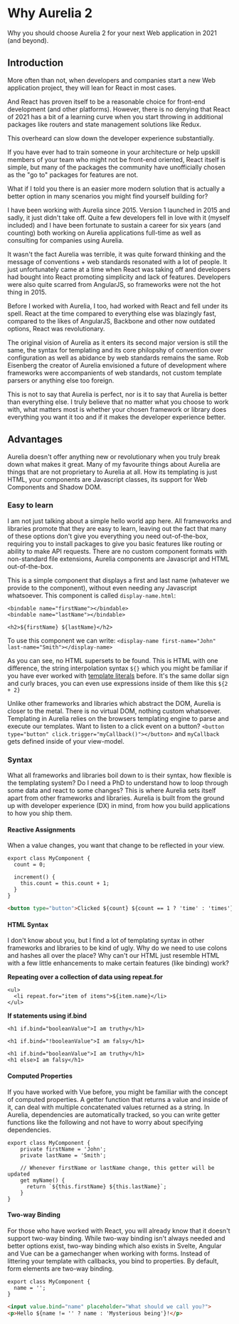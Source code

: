 # Why Aurelia 2

Why you should choose Aurelia 2 for your next Web application in 2021 (and beyond).

## Introduction

More often than not, when developers and companies start a new Web application project, they will lean for React in most cases.

And React has proven itself to be a reasonable choice for front-end development (and other platforms). However, there is no denying that React of 2021 has a bit of a learning curve when you start throwing in additional packages like routers and state management solutions like Redux.

This overheard can slow down the developer experience substantially. 

If you have ever had to train someone in your architecture or help upskill members of your team who might not be front-end oriented, React itself is simple, but many of the packages the community have unofficially chosen as the "go to" packages for features are not. 

What if I told you there is an easier more modern solution that is actually a better option in many scenarios you might find yourself building for?

I have been working with Aurelia since 2015. Version 1 launched in 2015 and sadly, it just didn't take off. Quite a few developers fell in love with it (myself included) and I have been fortunate to sustain a career for six years (and counting) both working on Aurelia applications full-time as well as consulting for companies using Aurelia. 

It wasn't the fact Aurelia was terrible, it was quite forward thinking and the message of conventions + web standards resonated with a lot of people. It just unfortunately came at a time when React was taking off and developers had bought into React promoting simplicity and lack of features. Developers were also quite scarred from AngularJS, so frameworks were not the hot thing in 2015.

Before I worked with Aurelia, I too, had worked with React and fell under its spell. React at the time compared to everything else was blazingly fast, compared to the likes of AngularJS, Backbone and other now outdated options, React was revolutionary.

The original vision of Aurelia as it enters its second major version is still the same, the syntax for templating and its core philopshy of convention over configuration as well as abidance by web standards remains the same. Rob Eisenberg the creator of Aurelia envisioned a future of development where frameworks were accompanients of web standards, not custom template parsers or anything else too foreign.

This is not to say that Aurelia is perfect, nor is it to say that Aurelia is better than everything else. I truly believe that no matter what you choose to work with, what matters most is whether your chosen framework or library does everything you want it too and if it makes the developer experience better.

## Advantages

Aurelia doesn't offer anything new or revolutionary when you truly break down what makes it great. Many of my favourite things about Aurelia are things that are not proprietary to Aurelia at all. How its templating is just HTML, your components are Javascript classes, its support for Web Components and Shadow DOM.

### Easy to learn

I am not just talking about a simple hello world app here. All frameworks and libraries promote that they are easy to learn, leaving out the fact that many of these options don't give you everything you need out-of-the-box, requiring you to install packages to give you basic features like routing or ability to make API requests. There are no custom component formats with non-standard file extensions, Aurelia components are Javascript and HTML out-of-the-box.

This is a simple component that displays a first and last name (whatever we provide to the component), without even needing any Javascript whatsoever. This component is called `display-name.html`:

```
<bindable name="firstName"></bindable>
<bindable name="lastName"></bindable>

<h2>${firstName} ${lastName}</h2>
```

To use this component we can write: ``<display-name first-name="John" last-name="Smith"></display-name>``

As you can see, no HTML supersets to be found. This is HTML with one difference, the string interpolation syntax ``${}`` which you might be familiar if you have ever worked with [template literals](https://developer.mozilla.org/en-US/docs/Web/JavaScript/Reference/Template_literals) before. It's the same dollar sign and curly braces, you can even use expressions inside of them like this ``${2 + 2}``

Unlike other frameworks and libraries which abstract the DOM, Aurelia is closer to the metal. There is no virtual DOM, nothing custom whatsoever. Templating in Aurelia relies on the browsers templating engine to parse and execute our templates. Want to listen to a click event on a button? `<button type="button" click.trigger="myCallback()"></button>` and `myCallback` gets defined inside of your view-model.

### Syntax

What all frameworks and libraries boil down to is their syntax, how flexible is the templating system? Do I need a PhD to understand how to loop through some data and react to some changes?  This is where Aurelia sets itself apart from other frameworks and libraries. Aurelia is built from the ground up with developer experience (DX) in mind, from how you build applications to how you ship them.

#### Reactive Assignments

When a value changes, you want that change to be reflected in your view.

```
export class MyComponent {
  count = 0;
  
  increment() {
    this.count = this.count + 1;
  }
}
```

```html
<button type="button">Clicked ${count} ${count == 1 ? 'time' : 'times'}</button>
```

#### HTML Syntax

I don't know about you, but I find a lot of templating syntax in other frameworks and libraries to be kind of ugly. Why do we need to use colons and hashes all over the place? Why can't our HTML just resemble HTML with a few little enhancements to make certain features (like binding) work?

**Repeating over a collection of data using repeat.for**

```
<ul>
  <li repeat.for="item of items">${item.name}</li>
</ul>
```

**If statements using if.bind**

```
<h1 if.bind="booleanValue">I am truthy</h1>
```

```
<h1 if.bind="!booleanValue">I am falsy</h1>
```

```
<h1 if.bind="booleanValue">I am truthy</h1>
<h1 else>I am falsy</h1>
```

#### Computed Properties

If you have worked with Vue before, you might be familiar with the concept of computed properties. A getter function that returns a value and inside of it, can deal with multiple concatenated values returned as a string. In Aurelia, dependencies are automatically tracked, so you can write getter functions like the following and not have to worry about specifying dependencies.

```
export class MyComponent {
    private firstName = 'John';
    private lastName = 'Smith';
    
    // Whenever firstName or lastName change, this getter will be updated
    get myName() {
      return `${this.firstName} ${this.lastName}`;
    }
}
```

#### Two-way Binding

For those who have worked with React, you will already know that it doesn't support two-way binding. While two-way binding isn't always needed and better options exist, two-way binding which also exists in Svelte, Angular and Vue can be a gamechanger when working with forms. Instead of littering your template with callbacks, you bind to properties. By default, form elements are two-way binding.

```
export class MyComponent {
  name = '';
}
```

```html
<input value.bind="name" placeholder="What should we call you?">
<p>Hello ${name != '' ? name : 'Mysterious being'}!</p>
```
